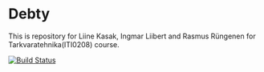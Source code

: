 # Debty

This is repository for Liine Kasak, Ingmar Liibert and Rasmus Rüngenen for Tarkvaratehnika(ITI0208) course.

[![Build Status](https://travis-ci.org/TopeltR/debty-api.svg?branch=master)](https://travis-ci.org/TopeltR/debty-api)
